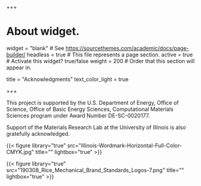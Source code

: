 +++
# About widget.
widget = "blank"  # See https://sourcethemes.com/academic/docs/page-builder/
headless = true  # This file represents a page section.
active = true  # Activate this widget? true/false
weight = 200  # Order that this section will appear in.

title = "Acknowledgments"
text_color_light = true

+++

This project is supported by the U.S. Department of Energy, Office of Science, Office of Basic Energy Sciences, Computational Materials Sciences program under Award Number DE-SC-0020177.

Support of the Materials Research Lab at the University of Illinois is also gratefully acknowledged.

{{< figure library="true" src="Illinois-Wordmark-Horizontal-Full-Color-CMYK.jpg" title="" lightbox="true" >}}


{{< figure library="true" src="190308_Rice_Mechanical_Brand_Standards_Logos-7.png" title="" lightbox="true" >}}
